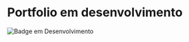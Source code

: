# Portfolio em desenvolvimento 

![Badge em Desenvolvimento](http://img.shields.io/static/v1?label=STATUS&message=EM%20DESENVOLVIMENTO&color=GREEN&style=for-the-badge)
